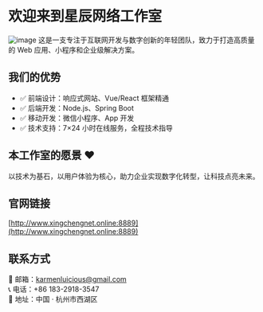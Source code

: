 # 欢迎来到星辰网络工作室
![image](https://i-blog.csdnimg.cn/blog_migrate/0c5ef5e8d02ca01a711bfff4057a844b.png "许光明")
这是一支专注于互联网开发与数字创新的年轻团队，致力于打造高质量的 Web 应用、小程序和企业级解决方案。

## 我们的优势

- ✅ 前端设计：响应式网站、Vue/React 框架精通
- ✅ 后端开发：Node.js、Spring Boot
- ✅ 移动开发：微信小程序、App 开发
- ✅ 技术支持：7×24 小时在线服务，全程技术指导

## 本工作室的愿景 ❤

以技术为基石，以用户体验为核心，助力企业实现数字化转型，让科技点亮未来。

## 官网链接

[http://www.xingchengnet.online:8889](http://www.xingchengnet.online:8889)

## 联系方式

📧 邮箱：karmenluicious@gmail.com  
📞 电话：+86 183-2918-3547  
📍 地址：中国 · 杭州市西湖区
